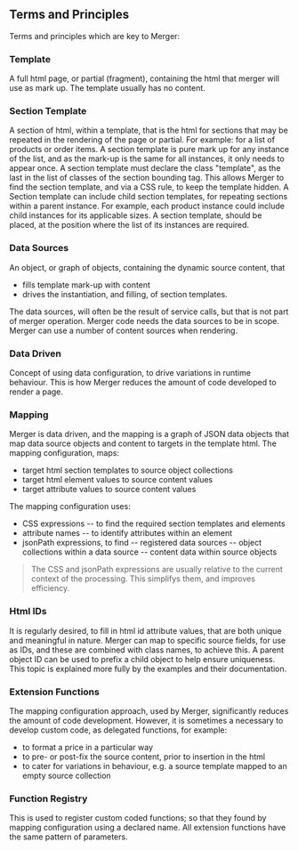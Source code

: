 ## Terms and Principles

Terms and principles which are key to Merger:

### Template
A full html page, or partial (fragment), containing the html that merger will use as mark up.
The template usually has no content.

### Section Template
A section of html, within a template, that is the html for sections that may be repeated in the 
rendering of the page or partial. For example: for a list of products or order items. 
A section template is pure mark up for any instance of the list, and as the mark-up is the same for all instances, it only needs to appear once. 
A section template must declare the class "template", as the last in the list of classes of the section bounding tag. 
This allows Merger to find the section template, and via a CSS rule, to keep the template hidden. 
A Section template can include child section templates, for repeating sections within a parent instance.
For example, each product instance could include child instances for its applicable sizes.
A section template, should be placed, at the position where the list of its instances are required.

### Data Sources 
An object, or graph of objects, containing the dynamic source content, that 
 - fills template mark-up with content
 - drives the instantiation, and filling, of section templates. 

The data sources, will often be the result of service calls, but that is not part of merger operation. Merger code needs the data sources to be in scope. Merger can use a number of content sources when rendering.

### Data Driven
Concept of using data configuration, to drive variations in runtime behaviour. This is how Merger reduces the amount of code developed to render a page.

### Mapping
Merger is data driven, and the mapping is a graph of JSON data objects that map data source objects 
and content to targets in the template html. The mapping configuration, maps: 
- target html section templates to source object collections
- target html element values to source content values
- target attribute values to source content values

The mapping configuration uses:
- CSS expressions 
-- to find the required section templates and elements
- attribute names 
-- to identify attributes within an element
- jsonPath expressions, to find 
-- registered data sources
-- object collections within a data source
-- content data within source objects
> The CSS and jsonPath expressions are usually relative to the current context of the processing. This simplifys them, and improves efficiency.

### Html IDs
It is regularly desired, to fill in html id attribute values, that are both unique and meaningful in nature. Merger can map to specific source fields, for use as IDs, and these are combined with class names, to achieve this.
A parent object ID can be used to prefix a child object to help ensure uniqueness.
This topic is explained more fully by the examples and their documentation.

### Extension Functions
The mapping configuration approach, used by Merger, significantly reduces the amount of code development. However, it is sometimes a necessary to develop custom code, as delegated functions, 
for example:

- to format a price in a particular way
- to pre- or post-fix the source content, prior to insertion in the html
- to cater for variations in behaviour, e.g. a source template mapped to an empty source collection

### Function Registry
This is used to register custom coded functions; so that they found by mapping configuration using a declared name. All extension functions have the same pattern of parameters.




<!--stackedit_data:
eyJoaXN0b3J5IjpbLTE2MDI1MzM1NDAsMTc1NTE3OTI5NF19
-->